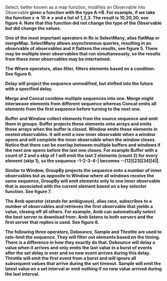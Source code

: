 

Select, better known as a map function, modifies an Observable<A> into Observable<B> given a function with the type A->B. For example, if we take the function x => 10 ∗ x and a list of 1,2,3. The result is 10,20,30, see figure 4. Note that this function did not change the type of the Observable but did change the values.

One of the most important operators in Rx is SelectMany, alias flatMap or mergeMap. SelectMany allows asynchronous queries, resulting in an observable of observables and it flattens the results, see figure 5. There may be multiple inner observables that run simultaneously, so the results from these inner observables may be intertwined.

The Where operators, alias filter, filters elements based on a condition. See figure 6.

Delay will project the sequence unmodified, but shifted into the future with a specified
delay.

Merge and Concat combine multiple sequences into one. Merge might interweave elements from different sequence whereas Concat emits all elements from the first sequence before turning to the next one.

Buffer and Window collect elements from the source sequence and emit them in groups. Buffer projects these elements onto arrays and emits those arrays when the buffer is closed. Window emits these elements in nested observables. It will emit a new inner observable when a window opens and will complete the inner observable when the window closes. Notice that there can be overlap between multiple buffers and windows if the next one opens before the last one closes. For example Buffer with a count of 2 and a skip of 1 will emit the last 2 elements (count 2) for every element (skip 1), so the sequence -1-2-3-4-| becomes --[12][23][34][4]|.

Similar to Window, GroupBy projects the sequence onto a number of inner observables but as opposite to Window where all windows receive the same sequence, GroupBy will emit elements only to one inner observable that is associated with the current element based on a key selector function. See figure 7.


The Amb operator (stands for ambiguous), alias race, subscribes to a number of observables and retrieves the first observable that yields a value, closing off all others. For example, Amb can automatically select the best server to download from: Amb listens to both servers and the first server that replies is used. See figure 8.


The following three operators, Debounce, Sample and Throttle are used to rate-limit the sequence. They will filter out elements based on the timing. There is a difference in how they exactly do that. Debounce will delay a value when it arrives and only emits the last value in a burst of events after the set delay is over and no new event arrives during this delay. Throttle will emit the first event from a burst and will ignore all subsequent values that arrive during the set timeout. Sample will emit the latest value on a set interval or emit nothing if no new value arrived during the last interval.

